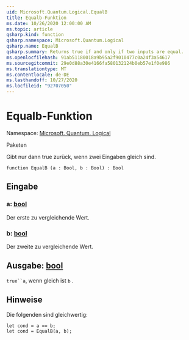 ```yaml
---
uid: Microsoft.Quantum.Logical.EqualB
title: Equalb-Funktion
ms.date: 10/26/2020 12:00:00 AM
ms.topic: article
qsharp.kind: function
qsharp.namespace: Microsoft.Quantum.Logical
qsharp.name: EqualB
qsharp.summary: Returns true if and only if two inputs are equal.
ms.openlocfilehash: 91ab51180018a9b95a2f9010477c0a24f3a54617
ms.sourcegitcommit: 29e0d88a30e4166fa580132124b0eb57e1f0e986
ms.translationtype: MT
ms.contentlocale: de-DE
ms.lasthandoff: 10/27/2020
ms.locfileid: "92707050"
---
```

# <a name="equalb-function"></a>Equalb-Funktion

Namespace: [Microsoft. Quantum. Logical](xref:Microsoft.Quantum.Logical)

Paketen [](https://nuget.org/packages/)


Gibt nur dann true zurück, wenn zwei Eingaben gleich sind.

```qsharp
function EqualB (a : Bool, b : Bool) : Bool
```


## <a name="input"></a>Eingabe

### <a name="a--bool"></a>a: [bool](xref:microsoft.quantum.lang-ref.bool)

Der erste zu vergleichende Wert.


### <a name="b--bool"></a>b: [bool](xref:microsoft.quantum.lang-ref.bool)

Der zweite zu vergleichende Wert.



## <a name="output--bool"></a>Ausgabe: [bool](xref:microsoft.quantum.lang-ref.bool)

`true``a`, wenn gleich ist `b` .

## <a name="remarks"></a>Hinweise

Die folgenden sind gleichwertig:

```Q#
let cond = a == b;
let cond = EqualB(a, b);
```